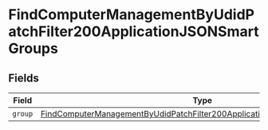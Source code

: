# FindComputerManagementByUdidPatchFilter200ApplicationJSONSmartGroups


## Fields

| Field                                                                                                                                                                             | Type                                                                                                                                                                              | Required                                                                                                                                                                          | Description                                                                                                                                                                       |
| --------------------------------------------------------------------------------------------------------------------------------------------------------------------------------- | --------------------------------------------------------------------------------------------------------------------------------------------------------------------------------- | --------------------------------------------------------------------------------------------------------------------------------------------------------------------------------- | --------------------------------------------------------------------------------------------------------------------------------------------------------------------------------- |
| `group`                                                                                                                                                                           | [FindComputerManagementByUdidPatchFilter200ApplicationJSONSmartGroupsGroup](../../models/operations/findcomputermanagementbyudidpatchfilter200applicationjsonsmartgroupsgroup.md) | :heavy_minus_sign:                                                                                                                                                                | N/A                                                                                                                                                                               |